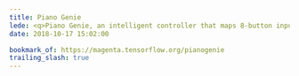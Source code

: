 ```yaml
---
title: Piano Genie
lede: <q>Piano Genie, an intelligent controller that maps 8-button input to a full 88-key piano in real time, is in some ways reminiscent of video games such as Rock Band and Guitar Hero that are accessible to novice musicians, with the crucial difference that users can freely improvise on Piano Genie rather than re-enacting songs from a fixed repertoire.</q>
date: 2018-10-17 15:02:00

bookmark_of: https://magenta.tensorflow.org/pianogenie
trailing_slash: true
---
```

